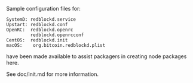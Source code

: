 Sample configuration files for:
```
SystemD: redblockd.service
Upstart: redblockd.conf
OpenRC:  redblockd.openrc
         redblockd.openrcconf
CentOS:  redblockd.init
macOS:    org.bitcoin.redblockd.plist
```
have been made available to assist packagers in creating node packages here.

See doc/init.md for more information.
